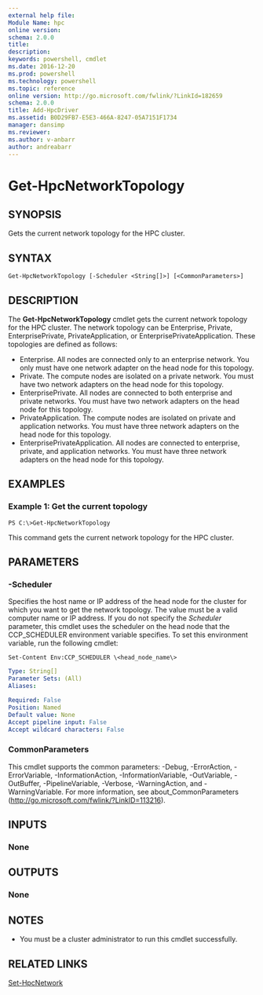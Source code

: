 ```yaml
---
external help file:
Module Name: hpc
online version:
schema: 2.0.0
title:
description:
keywords: powershell, cmdlet
ms.date: 2016-12-20
ms.prod: powershell
ms.technology: powershell
ms.topic: reference
online version: http://go.microsoft.com/fwlink/?LinkId=182659
schema: 2.0.0
title: Add-HpcDriver
ms.assetid: B0D29FB7-E5E3-466A-8247-05A7151F1734
manager: dansimp
ms.reviewer:
ms.author: v-anbarr
author: andreabarr
---
```


# Get-HpcNetworkTopology

## SYNOPSIS
Gets the current network topology for the HPC cluster.

## SYNTAX

```
Get-HpcNetworkTopology [-Scheduler <String[]>] [<CommonParameters>]
```

## DESCRIPTION
The **Get-HpcNetworkTopology** cmdlet gets the current network topology for the HPC cluster.
The network topology can be Enterprise, Private, EnterprisePrivate, PrivateApplication, or EnterprisePrivateApplication.
These topologies are defined as follows:

- Enterprise. All nodes are connected only to an enterprise network. You only must have one network adapter on the head node for this topology.
- Private. The compute nodes are isolated on a private network. You must have two network adapters on the head node for this topology.
- EnterprisePrivate. All nodes are connected to both enterprise and private networks. You must have two network adapters on the head node for this topology.
- PrivateApplication. The compute nodes are isolated on private and application networks. You must have three network adapters on the head node for this topology.
- EnterprisePrivateApplication. All nodes are connected to enterprise, private, and application networks. You must have three network adapters on the head node for this topology.

## EXAMPLES

### Example 1: Get the current topology
```
PS C:\>Get-HpcNetworkTopology
```

This command gets the current network topology for the HPC cluster.

## PARAMETERS

### -Scheduler
Specifies the host name or IP address of the head node for the cluster for which you want to get the network topology.
The value must be a valid computer name or IP address.
If you do not specify the *Scheduler* parameter, this cmdlet uses the scheduler on the head node that the CCP_SCHEDULER environment variable specifies.
To set this environment variable, run the following cmdlet:

`Set-Content Env:CCP_SCHEDULER \<head_node_name\>`

```yaml
Type: String[]
Parameter Sets: (All)
Aliases:

Required: False
Position: Named
Default value: None
Accept pipeline input: False
Accept wildcard characters: False
```

### CommonParameters
This cmdlet supports the common parameters: -Debug, -ErrorAction, -ErrorVariable, -InformationAction, -InformationVariable, -OutVariable, -OutBuffer, -PipelineVariable, -Verbose, -WarningAction, and -WarningVariable. For more information, see about_CommonParameters (http://go.microsoft.com/fwlink/?LinkID=113216).

## INPUTS

### None

## OUTPUTS

### None

## NOTES
* You must be a cluster administrator to run this cmdlet successfully.

## RELATED LINKS

[Set-HpcNetwork](./Set-HpcNetwork.md)
